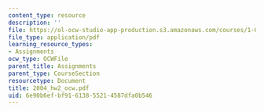 ```yaml
---
content_type: resource
description: ''
file: https://ol-ocw-studio-app-production.s3.amazonaws.com/courses/1-054-mechanics-and-design-of-concrete-structures-spring-2004/6e90b6efbf91613855214587dfa0b546_2004_hw2_ocw.pdf
file_type: application/pdf
learning_resource_types:
- Assignments
ocw_type: OCWFile
parent_title: Assignments
parent_type: CourseSection
resourcetype: Document
title: 2004_hw2_ocw.pdf
uid: 6e90b6ef-bf91-6138-5521-4587dfa0b546
---
```

